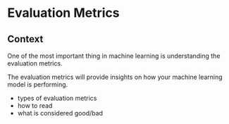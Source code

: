 # Evaluation Metrics

## Context

One of the most important thing in machine learning is understanding the evaluation metrics.

The evaluation metrics will provide insights on how your machine learning model is performing.

- types of evaluation metrics
- how to read
- what is considered good/bad
